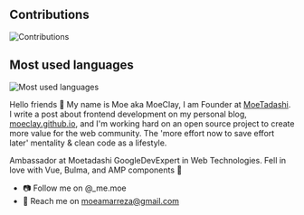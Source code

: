 ## Contributions

<img src="https://github-readme-stats.vercel.app/api?username=moeclay&show_icons=true&count_private=true&title_color=b794f4&text_color=ffffff&icon_color=ffffff&bg_color=1a202c&include_all_commits=true" alt="Contributions" />

## Most used languages

<img src="https://github-readme-stats.vercel.app/api/top-langs/?username=moeclay&layout=compact&title_color=553c9a&text_color=1a202c" alt="Most used languages" />

Hello friends 👋
My name is Moe aka MoeClay, I am Founder at [MoeTadashi](https://github.com/moetadashi). I write a post about frontend development on my personal blog, [moeclay.github.io](https://moeclay.github.io), and I'm working hard on an open source project to create more value for the web community. The 'more effort now to save effort later' mentality & clean code as a lifestyle.

Ambassador at Moetadashi
GoogleDevExpert in Web Technologies.
Fell in love with Vue, Bulma, and AMP components 🥰

- 📷 Follow me on @_me.moe
- 🚀 Reach  me on moeamarreza@gmail.com
